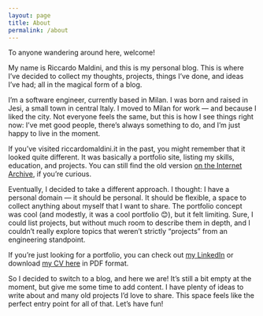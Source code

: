 ```yaml
---
layout: page
title: About
permalink: /about
---
```


To anyone wandering around here, welcome!

My name is Riccardo Maldini, and this is my personal blog. This is where I’ve decided to collect my thoughts, projects, things I’ve done, and ideas I’ve had; all in the magical form of a blog.

I’m a software engineer, currently based in Milan. I was born and raised in Jesi, a small town in central Italy. I moved to Milan for work — and because I liked the city. Not everyone feels the same, but this is how I see things right now: I’ve met good people, there’s always something to do, and I’m just happy to live in the moment.

If you’ve visited riccardomaldini.it in the past, you might remember that it looked quite different. It was basically a portfolio site, listing my skills, education, and projects. You can still find the old version [on the Internet Archive](https://web.archive.org/web/20250421150702/https://www.riccardomaldini.it/), if you’re curious.

Eventually, I decided to take a different approach. I thought: I have a personal domain — it should be personal. It should be flexible, a space to collect anything about myself that I want to share. The portfolio concept was cool (and modestly, it was a cool portfolio 😊), but it felt limiting. Sure, I could list projects, but without much room to describe them in depth, and I couldn’t really explore topics that weren’t strictly “projects” from an engineering standpoint.

If you’re just looking for a portfolio, you can check out [my LinkedIn](https://www.linkedin.com/in/riccardo-maldini-a6b684132) or download [my CV here](https://github.com/maldins46/MaldiniCV/releases/latest/download/cv-maldini.pdf) in PDF format.

So I decided to switch to a blog, and here we are!
It’s still a bit empty at the moment, but give me some time to add content. I have plenty of ideas to write about and many old projects I’d love to share. This space feels like the perfect entry point for all of that. Let’s have fun!
